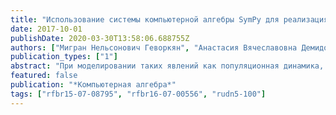 ```yaml
---
title: "Использование системы компьютерной алгебры SymPy для реализация метода стохастизации одношаговых процессов"
date: 2017-10-01
publishDate: 2020-03-30T13:58:06.688755Z
authors: ["Мигран Нельсонович Геворкян", "Анастасия Вячеславовна Демидова", "Татьяна Рефатовна Велиева", "Анна Владиславовна Королькова", "Дмитрий Сергеевич Кулябов", "Леонид Антонович Севастьянов"]
publication_types: ["1"]
abstract: "При моделировании таких явлений как популяционная динамика, исследование управляемых потоков и т.д. возникает проблема адаптации существующих моделей под исследуемое явление. Для этого предлагается получать новые модели из первых принципов на основе метода стохастизации одношаговых процессов. Исследование имеет вид итеративного процесса, заключающегося в получении модели и последующей её корректировке. Количество таких итераций может быть крайне большим. Целью данной работы является разработка программной реализации средствами компьютерной алгебры метода стохастизации одношаговых процессов. В работе предложено использовать систему компьютерной алгебры SymPy в качестве основы для программной реализации. На основе разработанного алгоритма показано получение стохастических дифференциальных урав- нений из вида схем взаимодействия. Результаты работы программы продемонстрированы на модели Ферхюльста."
featured: false
publication: "*Компьютерная алгебра*"
tags: ["rfbr15-07-08795", "rfbr16-07-00556", "rudn5-100"]
---
```


